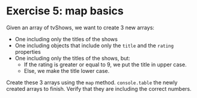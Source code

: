 # Exercise 5: map basics

Given an array of tvShows, we want to create 3 new arrays:

- One including only the titles of the shows
- One including objects that include only the `title` and the `rating` properties
- One including only the titles of the shows, but:
  - If the rating is greater or equal to 9, we put the title in upper case.
  - Else, we make the title lower case.

Create these 3 arrays using the `map` method.
`console.table` the newly created arrays to finish. Verify that they are including the correct numbers.
